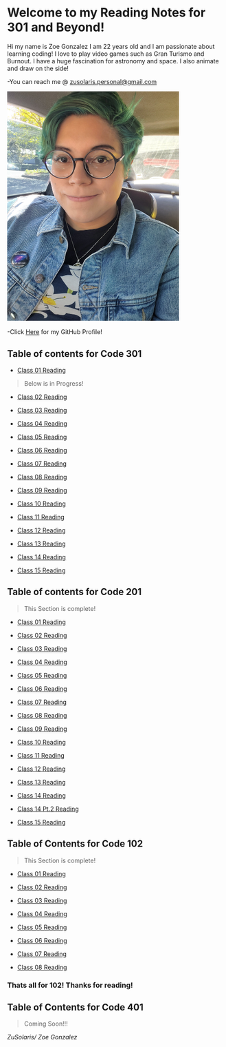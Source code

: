 # Welcome to my Reading Notes for 301 and Beyond!
Hi my name is Zoe Gonzalez I am 22 years old and I am passionate about learning coding! I love to play video games such as Gran Turismo and Burnout. I have a huge fascination for astronomy and space. I also animate and draw on the side!


-You can reach me @ zusolaris.personal@gmail.com

<img src="./img/menew.jpg" alt="Profile pic of me" width="400"/>


-Click [Here](/https://github.com/ZuSolaris) for my GitHub Profile!

## Table of contents for Code 301


- [Class 01 Reading](https://zusolaris.github.io/reading-notes/301/readclass-01)

> Below is in Progress!

- [Class 02 Reading](https://zusolaris.github.io/reading-notes/301/readclass-02)

- [Class 03 Reading](https://zusolaris.github.io/reading-notes/301/readclass-03)

- [Class 04 Reading](https://zusolaris.github.io/reading-notes/301/readclass-04)

- [Class 05 Reading](https://zusolaris.github.io/reading-notes/301/readclass-05)

- [Class 06 Reading](https://zusolaris.github.io/reading-notes/301/readclass-06)

- [Class 07 Reading](https://zusolaris.github.io/reading-notes/301/readclass-07)

- [Class 08 Reading](https://zusolaris.github.io/reading-notes/301/readclass-08)

- [Class 09 Reading](https://zusolaris.github.io/reading-notes/301/readclass-09)

- [Class 10 Reading](https://zusolaris.github.io/reading-notes/301/readclass-10)

- [Class 11 Reading](https://zusolaris.github.io/reading-notes/301/readclass-11)

- [Class 12 Reading](https://zusolaris.github.io/reading-notes/301/readclass-12)

- [Class 13 Reading](https://zusolaris.github.io/reading-notes/301/readclass-13)

- [Class 14 Reading](https://zusolaris.github.io/reading-notes/301/readclass-14)

- [Class 15 Reading](https://zusolaris.github.io/reading-notes/201/readclass-15)


## Table of contents for Code 201

>This Section is complete!

- [Class 01 Reading](https://zusolaris.github.io/reading-notes/201/class-01)

- [Class 02 Reading](https://zusolaris.github.io/reading-notes/201/class-02)

- [Class 03 Reading](https://zusolaris.github.io/reading-notes/201/class-03)

- [Class 04 Reading](https://zusolaris.github.io/reading-notes/201/class-04)

- [Class 05 Reading](https://zusolaris.github.io/reading-notes/201/class-05)

- [Class 06 Reading](https://zusolaris.github.io/reading-notes/201/class-06)

- [Class 07 Reading](https://zusolaris.github.io/reading-notes/201/class-07)

- [Class 08 Reading](https://zusolaris.github.io/reading-notes/201/class-08)

- [Class 09 Reading](https://zusolaris.github.io/reading-notes/201/class-09)

- [Class 10 Reading](https://zusolaris.github.io/reading-notes/201/class-10)

- [Class 11 Reading](https://zusolaris.github.io/reading-notes/201/class-11)

- [Class 12 Reading](https://zusolaris.github.io/reading-notes/201/class-12)

- [Class 13 Reading](https://zusolaris.github.io/reading-notes/201/class-13)

- [Class 14 Reading](https://zusolaris.github.io/reading-notes/201/class-14)

- [Class 14 Pt.2 Reading](https://zusolaris.github.io/reading-notes/201/class-14-2)

- [Class 15 Reading](https://zusolaris.github.io/reading-notes/201/class-15)

## Table of Contents for Code 102

>This Section is complete!

- [Class 01 Reading](https://zusolaris.github.io/reading-notes/102/ReadClass)

- [Class 02 Reading](https://zusolaris.github.io/reading-notes/102/ReadClass2)

- [Class 03 Reading](https://zusolaris.github.io/reading-notes/102/ReadClass3)

- [Class 04 Reading](https://zusolaris.github.io/reading-notes/102/ReadClass4)

- [Class 05 Reading](https://zusolaris.github.io/reading-notes/102/ReadClass5)

- [Class 06 Reading](https://zusolaris.github.io/reading-notes/102/ReadClass6)

- [Class 07 Reading](https://zusolaris.github.io/reading-notes/102/ReadClass7)

- [Class 08 Reading](https://zusolaris.github.io/reading-notes/102/ReadClass8)

### Thats all for 102! Thanks for reading!

## Table of Contents for Code 401
> Coming Soon!!!

*ZuSolaris/ Zoe Gonzalez*


